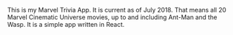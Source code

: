 This is my Marvel Trivia App. It is current as of July 2018. That means all 20 Marvel Cinematic Universe movies, up to and including Ant-Man and the Wasp. It is a simple app written in React.